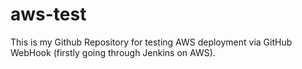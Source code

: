 # aws-test
This is my Github Repository for testing AWS deployment via GitHub WebHook (firstly going through Jenkins on AWS).
